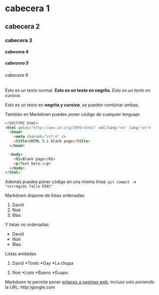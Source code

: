 # cabecera 1
## cabecera 2
### cabecera 3
#### cabecera 4
##### cabecera 5
###### cabecera 6

Esto es un texto normal. **Esto es un texto en negrita**. *Esto es un texto en cursiva*.

Esto es un texto en **negrita y _cursiva_**, se pueden combinar ambas.

También en Markdown puedes poner código de cualquier lenguaje:

```html
<!DOCTYPE html>
<html xmlns="http://www.w3.org/1999/xhtml" xml:lang="en" lang="en">
  <head>
    <meta charset="utf-8" />
    <title>XHTML 5.1 blank page</title>
  </head>

  <body>
    <h1>Blank page</h1>
    <p>Text here.</p>
  </body>
</html>
```

Además puedes poner código en una misma línea: `git commit -m "corregido fallo 6581"`

Markdown dispone de listas ordenadas:

1. David
2. Noé
3. Blas

Y listas no ordenadas:

* David
* Noé
* Blas

Listas anidadas

1. David
  *Tonto
  *Gay
    *La chupa
    
2. Noé
  *Listo
  *Bueno
    *Guapo

Markdown te permite poner [enlaces a paginas web](http://github.com), incluso solo poniendo la URL: http:/google.com
